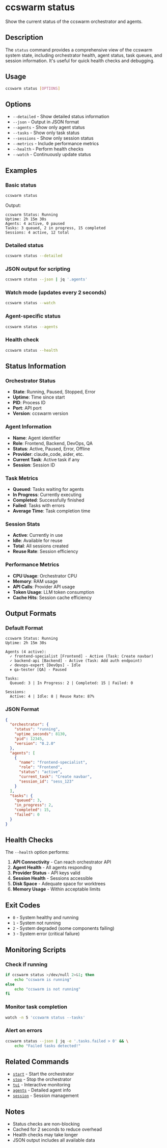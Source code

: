 # ccswarm status

Show the current status of the ccswarm orchestrator and agents.

## Description

The `status` command provides a comprehensive view of the ccswarm system state, including orchestrator health, agent status, task queues, and session information. It's useful for quick health checks and debugging.

## Usage

```bash
ccswarm status [OPTIONS]
```

## Options

- `--detailed` - Show detailed status information
- `--json` - Output in JSON format
- `--agents` - Show only agent status
- `--tasks` - Show only task status
- `--sessions` - Show only session status
- `--metrics` - Include performance metrics
- `--health` - Perform health checks
- `--watch` - Continuously update status

## Examples

### Basic status
```bash
ccswarm status
```

Output:
```
ccswarm Status: Running
Uptime: 2h 15m 30s
Agents: 4 active, 0 paused
Tasks: 3 queued, 2 in progress, 15 completed
Sessions: 4 active, 12 total
```

### Detailed status
```bash
ccswarm status --detailed
```

### JSON output for scripting
```bash
ccswarm status --json | jq '.agents'
```

### Watch mode (updates every 2 seconds)
```bash
ccswarm status --watch
```

### Agent-specific status
```bash
ccswarm status --agents
```

### Health check
```bash
ccswarm status --health
```

## Status Information

### Orchestrator Status
- **State**: Running, Paused, Stopped, Error
- **Uptime**: Time since start
- **PID**: Process ID
- **Port**: API port
- **Version**: ccswarm version

### Agent Information
- **Name**: Agent identifier
- **Role**: Frontend, Backend, DevOps, QA
- **Status**: Active, Paused, Error, Offline
- **Provider**: claude_code, aider, etc.
- **Current Task**: Active task if any
- **Session**: Session ID

### Task Metrics
- **Queued**: Tasks waiting for agents
- **In Progress**: Currently executing
- **Completed**: Successfully finished
- **Failed**: Tasks with errors
- **Average Time**: Task completion time

### Session Stats
- **Active**: Currently in use
- **Idle**: Available for reuse
- **Total**: All sessions created
- **Reuse Rate**: Session efficiency

### Performance Metrics
- **CPU Usage**: Orchestrator CPU
- **Memory**: RAM usage
- **API Calls**: Provider API usage
- **Token Usage**: LLM token consumption
- **Cache Hits**: Session cache efficiency

## Output Formats

### Default Format
```
ccswarm Status: Running
Uptime: 2h 15m 30s

Agents (4 active):
  ✓ frontend-specialist [Frontend] - Active (Task: Create navbar)
  ✓ backend-api [Backend] - Active (Task: Add auth endpoint)
  ✓ devops-expert [DevOps] - Idle
  ⏸ qa-tester [QA] - Paused

Tasks:
  Queued: 3 | In Progress: 2 | Completed: 15 | Failed: 0

Sessions:
  Active: 4 | Idle: 8 | Reuse Rate: 87%
```

### JSON Format
```json
{
  "orchestrator": {
    "status": "running",
    "uptime_seconds": 8130,
    "pid": 12345,
    "version": "0.2.0"
  },
  "agents": [
    {
      "name": "frontend-specialist",
      "role": "Frontend",
      "status": "active",
      "current_task": "Create navbar",
      "session_id": "sess_123"
    }
  ],
  "tasks": {
    "queued": 3,
    "in_progress": 2,
    "completed": 15,
    "failed": 0
  }
}
```

## Health Checks

The `--health` option performs:

1. **API Connectivity** - Can reach orchestrator API
2. **Agent Health** - All agents responding
3. **Provider Status** - API keys valid
4. **Session Health** - Sessions accessible
5. **Disk Space** - Adequate space for worktrees
6. **Memory Usage** - Within acceptable limits

## Exit Codes

- `0` - System healthy and running
- `1` - System not running
- `2` - System degraded (some components failing)
- `3` - System error (critical failure)

## Monitoring Scripts

### Check if running
```bash
if ccswarm status >/dev/null 2>&1; then
    echo "ccswarm is running"
else
    echo "ccswarm is not running"
fi
```

### Monitor task completion
```bash
watch -n 5 'ccswarm status --tasks'
```

### Alert on errors
```bash
ccswarm status --json | jq -e '.tasks.failed > 0' && \
    echo "Failed tasks detected!"
```

## Related Commands

- [`start`](start.md) - Start the orchestrator
- [`stop`](stop.md) - Stop the orchestrator
- [`tui`](tui.md) - Interactive monitoring
- [`agents`](agents.md) - Detailed agent info
- [`session`](session.md) - Session management

## Notes

- Status checks are non-blocking
- Cached for 2 seconds to reduce overhead
- Health checks may take longer
- JSON output includes all available data